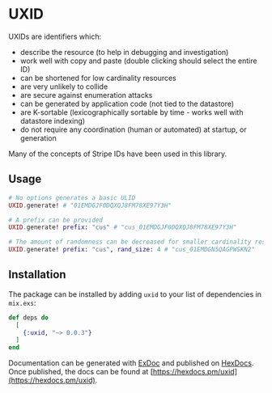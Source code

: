 # UXID

UXIDs are identifiers which:

* describe the resource (to help in debugging and investigation)
* work well with copy and paste (double clicking should select the entire ID)
* can be shortened for low cardinality resources
* are very unlikely to collide
* are secure against enumeration attacks
* can be generated by application code (not tied to the datastore)
* are K-sortable (lexicographically sortable by time - works well with datastore indexing)
* do not require any coordination (human or automated) at startup, or generation

Many of the concepts of Stripe IDs have been used in this library.

## Usage

```elixir
# No options generates a basic ULID
UXID.generate! # "01EMDGJF0DQXQJ8FM78XE97Y3H"

# A prefix can be provided
UXID.generate! prefix: "cus" # "cus_01EMDGJF0DQXQJ8FM78XE97Y3H"

# The amount of randomness can be decreased for smaller cardinality resources
UXID.generate! prefix: "cus", rand_size: 4 # "cus_01EMDGN5QAGPWSKN2"
```

## Installation

The package can be installed by adding `uxid` to your list of dependencies in `mix.exs`:

```elixir
def deps do
  [
    {:uxid, "~> 0.0.3"}
  ]
end
```

Documentation can be generated with [ExDoc](https://github.com/elixir-lang/ex_doc) and published on [HexDocs](https://hexdocs.pm).
Once published, the docs can be found at [https://hexdocs.pm/uxid](https://hexdocs.pm/uxid).
